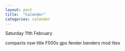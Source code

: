 ```yaml
---
layout: post
title:  "Calender"
categories: calender
---
```


Saturday 11th February

compacts nsw title
F500s
gps
fender benders
mod lites

